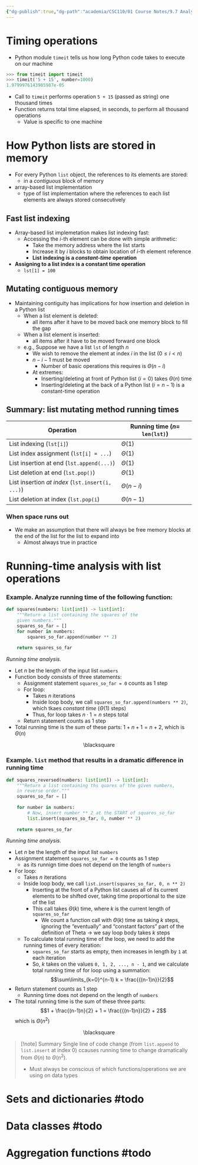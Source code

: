 ```yaml
---
{"dg-publish":true,"dg-path":"academia/CSC110/01 Course Notes/9.7 Analyzing Built-In Data Type Operations.md","permalink":"/academia/csc-110/01-course-notes/9-7-analyzing-built-in-data-type-operations/","created":"2023-11-12T22:05:04.017-05:00","updated":"2023-11-15T13:11:21.661-05:00"}
---
```


# Timing operations

- Python module `timeit` tells us how long Python code takes to execute on our machine

```python
>>> from timeit import timeit
>>> timeit('5 + 15', number=1000)
1.9799976143985987e-05
```
- Call to `timeit` performs operation `5 + 15` (passed as string) one thousand times
- Function returns total time elapsed, in seconds, to perform all thousand operations
	- Value is specific to one machine

# How Python lists are stored in memory

- For every Python `list` object, the references to its elements are stored:
	- in a *contiguous* block of memory
- array-based list implementation
	- type of list implementation where the references to each list elements are always stored consecutively

## Fast list indexing

- Array-based list implemetation makes list indexing fast:
	- Accessing the $i$-th element can be done with simple arithmetic:
		- Take the memory address where the list starts
		- Increase it by $i$ blocks to obtain location of $i$-th element reference
		- **List indexing is a *constant-time* operation**
- **Assigning to a list index is a constant time operation**
	- `lst[1] = 100`

## Mutating contiguous memory

- Maintaining contiguity has implications for how insertion and deletion in a Python list
	- When a list element is deleted:
		- all items after it have to be moved back one memory block to fill the gap
	- When a list element is inserted:
		- all items after it have to be moved forward one block
	- e.g., Suppose we have a list `lst` of length $n$
		- We wish to remove the element at index $i$ in the list ($0 \leq i < n$)
		- $n - i - 1$ must be moved
			- Number of basic operations this requires is $\Theta (n-i)$
		- At extremes:
			- Inserting/deleting at front of Python list ($i = 0$) takes $\Theta (n)$ time
			- Inserting/deleting at the back of a Python list ($i = n - 1$) is a constant-time operation

## Summary: list mutating method running times

| Operation                                        | Running time ($n =$ `len(lst)`) |
| ------------------------------------------------ | ------------------------------- |
| List indexing (`lst[i]`)                         | $\Theta (1)$                    |
| List index assignment (`lst[i] = ...`)           | $\Theta (1)$                    |
| List insertion at end (`lst.append(...)`)        | $\Theta (1)$                    |
| List deletion at end (`lst.pop()`)               | $\Theta (1)$                    |
| List insertion *at index* (`lst.insert(i, ...)`) | $\Theta (n-i)$                  |
| List deletion at index (`lst.pop(i`)             | $\Theta (n-1)$                  |

### When space runs out
- We make an assumption that there will always be free memory blocks at the end of the list for the list to expand into
	- Almost always true in practice

# Running-time analysis with list operations

### **Example.** Analyze running time of the following function:

```python
def squares(numbers: list[int]) -> list[int]:
	"""Return a list containing the squares of the 
	given numbers."""
	squares_so_far = []
	for number in numbers:
		squares_so_far.append(number ** 2)
	
	return squares_so_far
```

*Running time analysis.*
- Let $n$ be the length of the input list `numbers`
- Function body consists of three statements:
	- Assignment statement `squares_so_far = 0` counts as 1 step
	- For loop:
		- Takes $n$ iterations
		- Inside loop body, we call `squares_so_far.append(numbers ** 2)`, which tkaes *constant time* ($\Theta (1)$ steps)
		- Thus, for loop takes $n \cdot 1 = n$ steps total
	- Return statement counts as 1 step
- Total running time is the sum of these parts: $1 + n + 1 = n + 2$, which is $\Theta (n)$
<div class="right-align"> <span class="math display">\blacksquare</span> </div>


### **Example.** `list` method that results in a dramatic difference in running time

```python
def squares_reversed(numbers: list[int]) -> list[int]:
	"""Return a list containing ths quares of the given numbers, 
	in reverse order."""
	squares_so_far = []
	
	for number in numbers:
		# Now, insert number ** 2 at the START of squares_so_far
		list.insert(squares_so_far, 0, number ** 2)
	
	return squares_so_far
```

*Running time analysis.*
- Let $n$ be the length of the input list `numbers`
- Assignment statement `squares_so_far = 0` counts as 1 step
	- as its runnign time does not depend on the length of `numbers`
- For loop:
	- Takes $n$ iterations
	- Inside loop body, we call `list.insert(squares_so_far, 0, n ** 2)`
		- Inserting at the front of a Python list causes all of its current elements to be shifted over, taking time proportional to the size of the list
		- This call takes $\Theta (k)$ time, where $k$ is the current length of `squares_so_far`
			- We count a function call with $\Theta (k)$ time as taking $k$ steps, ignoring the “eventually” and “constant factors” part of the definition of Theta → we say loop body takes $k$ steps
	- To calculate total running time of the loop, we need to add the running times of every iteration:
		- `squares_so_far` starts as empty, then increases in length by `1` at each iteration
		- So, $k$ takes on the values `0, 1, 2, ..., n - 1`, and we calculate total running time of for loop using a summation:
		  $$\sum\limits_{k=0}^{n-1} k = \frac{{(n-1)n}}{2}$$
- Return statement counts as 1 step
	- Running time does not depend on the length of `numbers`
- The total running time is the sum of these three parts:
  $$1 + \frac{(n-1)n}{2} + 1 = \frac{{(n-1)n}}{2} + 2$$
  which is $\Theta (n^{2})$
<div class="right-align"> <span class="math display">\blacksquare</span> </div>

> [!note] Summary
> Single line of code change (from `list.append` to `list.insert` at index 0) ccauses running time to change dramatically from $\Theta (n)$ to $\Theta (n^{2})$.
> - Must always be conscious of which functions/operations we are using on data types

# Sets and dictionaries #todo 

# Data classes  #todo 

# Aggregation functions #todo 

